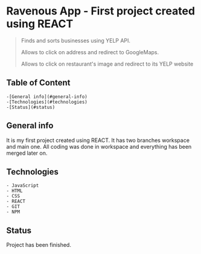 # Ravenous App - First project created using REACT

> Finds and sorts businesses using YELP API.
>   
> Allows to click on address and redirect to GoogleMaps. 
> 
> Allows to click on restaurant's image and redirect to its YELP website

## Table of Content

    -[General info](#general-info)
    -[Technologies](#technologies)
    -[Status](#status)

## General info

It is my first project created using REACT. It has two branches workspace and main one. All coding was done in workspace and everything has been merged later on.

## Technologies

    - JavaScript
    - HTML
    - CSS
    - REACT
    - GIT
    - NPM


## Status

Project has been finished.
